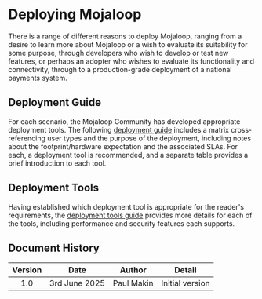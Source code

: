 # Deploying Mojaloop
There is a range of different reasons to deploy Mojaloop, ranging from a desire to learn more about Mojaloop or a wish to evaluate its suitability for some purpose, through developers who wish to develop or test new features, or perhaps an adopter who wishes to evaluate its functionality and connectivity, through to a production-grade deployment of a national payments system.

## Deployment Guide

For each scenario, the Mojaloop Community has developed appropriate deployment tools. The following [deployment guide](./deployment/deploying.md) includes a matrix cross-referencing user types and the purpose of the deployment, including notes about the footprint/hardware expectation and the associated SLAs. For each, a deployment tool is recommended, and a separate table provides a brief introduction to each tool.

## Deployment Tools

Having established which deployment tool is appropriate for the reader's requirements, the [deployment tools guide](./deployment/tools.md) provides more details for each of the tools, including performance and security features each supports.


## Document History
  |Version|Date|Author|Detail|
|:--------------:|:--------------:|:--------------:|:--------------:|
|1.0|3rd June 2025| Paul Makin|Initial version|